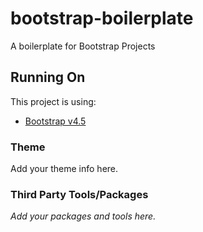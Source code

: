 # bootstrap-boilerplate

A boilerplate for Bootstrap Projects

## Running On

This project is using:

- [Bootstrap v4.5](https://getbootstrap.com/docs/4.5/getting-started/introduction/)

### Theme

Add your theme info here.

### Third Party Tools/Packages

_Add your packages and tools here._
